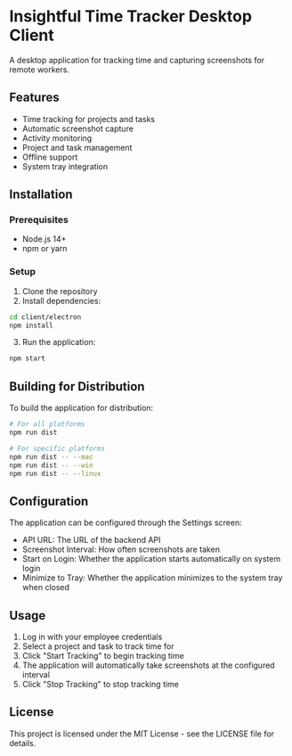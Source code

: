 # Insightful Time Tracker Desktop Client

A desktop application for tracking time and capturing screenshots for remote workers.

## Features

- Time tracking for projects and tasks
- Automatic screenshot capture
- Activity monitoring
- Project and task management
- Offline support
- System tray integration

## Installation

### Prerequisites

- Node.js 14+
- npm or yarn

### Setup

1. Clone the repository
2. Install dependencies:

```bash
cd client/electron
npm install
```

3. Run the application:

```bash
npm start
```

## Building for Distribution

To build the application for distribution:

```bash
# For all platforms
npm run dist

# For specific platforms
npm run dist -- --mac
npm run dist -- --win
npm run dist -- --linux
```

## Configuration

The application can be configured through the Settings screen:

- API URL: The URL of the backend API
- Screenshot Interval: How often screenshots are taken
- Start on Login: Whether the application starts automatically on system login
- Minimize to Tray: Whether the application minimizes to the system tray when closed

## Usage

1. Log in with your employee credentials
2. Select a project and task to track time for
3. Click "Start Tracking" to begin tracking time
4. The application will automatically take screenshots at the configured interval
5. Click "Stop Tracking" to stop tracking time

## License

This project is licensed under the MIT License - see the LICENSE file for details.